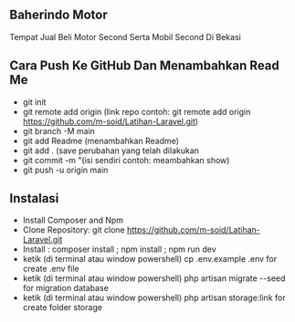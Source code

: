 ## Baherindo Motor

Tempat Jual Beli Motor Second Serta Mobil Second Di Bekasi


## Cara Push Ke GitHub Dan Menambahkan Read Me

- git init
- git remote add origin (link repo contoh: git remote add origin https://github.com/m-soid/Latihan-Laravel.git)
- git branch -M main
- git add Readme (menambahkan Readme)
- git add . (save perubahan yang telah dilakukan
- git commit -m "(isi sendiri contoh: meambahkan show)
- git push -u origin main
  
## Instalasi

- Install Composer and Npm
- Clone Repository: git clone https://github.com/m-soid/Latihan-Laravel.git
- Install : composer install ; npm install ; npm run dev
- ketik (di terminal atau window powershell) cp .env.example .env for create .env file
- ketik (di terminal atau window powershell) php artisan migrate --seed for migration database
- ketik (di terminal atau window powershell) php artisan storage:link for create folder storage
